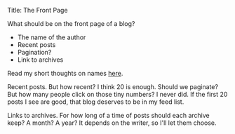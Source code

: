 Title: The Front Page

What should be on the front page of a blog?

* The name of the author
* Recent posts
* Pagination?
* Link to archives

Read my short thoughts on names [here](http://yak.limelog.net/2011/12/05/names/).

Recent posts. But how recent? I think 20 is enough. Should we paginate? But how many people click on those tiny numbers? I never did. If the first 20 posts I see are good, that blog deserves to be in my feed list.

Links to archives.  For how long of a time of posts should each archive keep? A month? A year? It depends on the writer, so I'll let them choose.
